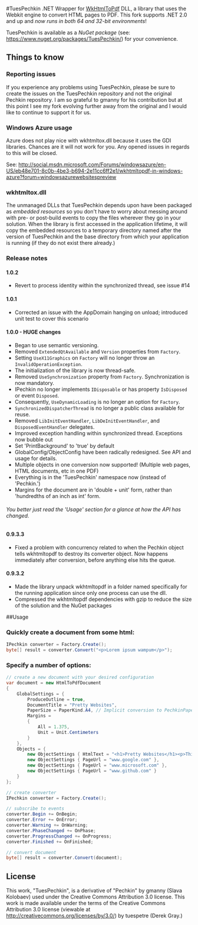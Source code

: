 #TuesPechkin
.NET Wrapper for [WkHtmlToPdf](http://github.com/antialize/wkhtmltopdf) DLL, a library that uses the Webkit engine to convert HTML pages to PDF. This fork supports .NET 2.0 and up and *now runs in both 64 and 32-bit environments*!

TuesPechkin is available as a *NuGet package* (see: https://www.nuget.org/packages/TuesPechkin/) for your convenience.



## Things to know



### Reporting issues
If you experience any problems using TuesPechkin, please be sure to create the issues on the TuesPechkin repository and not the original Pechkin repository. I am so grateful to gmanny for his contribution but at this point I see my fork evolving further away from the original and I would like to continue to support it for us.



### Windows Azure usage
Azure does not play nice with wkhtmltox.dll because it uses the GDI libraries. Chances are it will not work for you. Any opened issues in regards to this will be closed.

See: http://social.msdn.microsoft.com/Forums/windowsazure/en-US/eb48e701-8c0b-4be3-b694-2e11cc6ff2e1/wkhtmltopdf-in-windows-azure?forum=windowsazurewebsitespreview



### wkhtmltox.dll 
The unmanaged DLLs that TuesPechkin depends upon have been packaged as *embedded resources* so you don't have to worry about messing around with pre- or post-build events to copy the files wherever they go in your solution. When the library is first accessed in the application lifetime, it will copy the embedded resources to a temporary directory named after the version of TuesPechkin and the base directory from which your application is running (if they do not exist there already.)



### Release notes

#### 1.0.2
- Revert to process identity within the synchronized thread, see issue #14

#### 1.0.1
- Corrected an issue with the AppDomain hanging on unload; introduced unit test to cover this scenario

#### 1.0.0 - HUGE changes
- Began to use semantic versioning.
- Removed ```ExtendedQtAvailable``` and ```Version``` properties from ```Factory```.
- Setting ```UseX11Graphics``` on ```Factory``` will no longer throw an ```InvalidOperationException```.
- The initialization of the library is now thread-safe.
- Removed ```UseSynchronization``` property from ```Factory```. Synchronization is now mandatory.
- IPechkin no longer implements ```IDisposable``` or has property ```IsDisposed``` or event ```Disposed```. 
- Consequently, ```UseDynamicLoading``` is no longer an option for ```Factory```.
- ```SynchronizedDispatcherThread``` is no longer a public class available for reuse.
- Removed ```LibInitEventHandler```, ```LibDeInitEventHandler```, and ```DisposedEventHandler``` delegates.
- Improved exception handling within synchronized thread. Exceptions now bubble out
- Set 'PrintBackground' to 'true' by default
- GlobalConfig/ObjectConfig have been radically redesigned. See API and usage for details.
- Multiple objects in one conversion now supported! (Multiple web pages, HTML documents, etc in one PDF)
- Everything is in the 'TuesPechkin' namespace now (instead of 'Pechkin.')
- Margins for the document are in 'double + unit' form, rather than 'hundredths of an inch as int' form.

###### You better just read the 'Usage' section for a glance at how the API has changed.

#### 0.9.3.3
- Fixed a problem with concurrency related to when the Pechkin object tells wkhtmltopdf to destroy its converter object. Now happens immediately after conversion, before anything else hits the queue.

#### 0.9.3.2
- Made the library unpack wkhtmltopdf in a folder named specifically for the running application since only one process can use the dll.
- Compressed the wkhtmltopdf dependencies with gzip to reduce the size of the solution and the NuGet packages

##Usage

### Quickly create a document from some html:

```csharp
IPechkin converter = Factory.Create();
byte[] result = converter.Convert("<p>Lorem ipsum wampum</p>");
```

### Specify a number of options:

```csharp
// create a new document with your desired configuration
var document = new HtmlToPdfDocument
{
	GlobalSettings = {
        ProduceOutline = true,
        DocumentTitle = "Pretty Websites",
		PaperSize = PaperKind.A4, // Implicit conversion to PechkinPaperSize
        Margins =
        {
            All = 1.375,
            Unit = Unit.Centimeters
		}
	},
    Objects = {
        new ObjectSettings { HtmlText = "<h1>Pretty Websites</h1><p>This might take a bit to convert!</p>" },
        new ObjectSettings { PageUrl = "www.google.com" },
        new ObjectSettings { PageUrl = "www.microsoft.com" },
		new ObjectSettings { PageUrl = "www.github.com" }
    }
};

// create converter
IPechkin converter = Factory.Create();

// subscribe to events
converter.Begin += OnBegin;
converter.Error += OnError;
converter.Warning += OnWarning;
converter.PhaseChanged += OnPhase;
converter.ProgressChanged += OnProgress;
converter.Finished += OnFinished;

// convert document
byte[] result = converter.Convert(document);
```

License
-------

This work, "TuesPechkin", is a derivative of "Pechkin" by gmanny (Slava Kolobaev) used under the Creative Commons Attribution 3.0 license. This work is made available under the terms of the Creative Commons Attribution 3.0 license (viewable at http://creativecommons.org/licenses/by/3.0/) by tuespetre (Derek Gray.)
